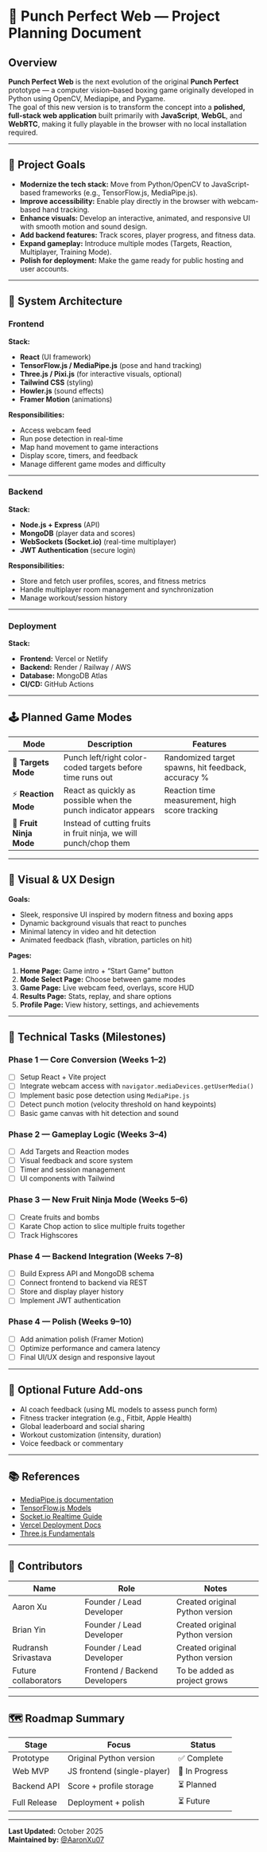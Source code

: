 # 🥊 Punch Perfect Web — Project Planning Document

## Overview
**Punch Perfect Web** is the next evolution of the original **Punch Perfect** prototype — a computer vision–based boxing game originally developed in Python using OpenCV, Mediapipe, and Pygame.  
The goal of this new version is to transform the concept into a **polished, full-stack web application** built primarily with **JavaScript**, **WebGL**, and **WebRTC**, making it fully playable in the browser with no local installation required.

---

## 🎯 Project Goals

- **Modernize the tech stack:** Move from Python/OpenCV to JavaScript-based frameworks (e.g., TensorFlow.js, MediaPipe.js).
- **Improve accessibility:** Enable play directly in the browser with webcam-based hand tracking.
- **Enhance visuals:** Develop an interactive, animated, and responsive UI with smooth motion and sound design.
- **Add backend features:** Track scores, player progress, and fitness data.
- **Expand gameplay:** Introduce multiple modes (Targets, Reaction, Multiplayer, Training Mode).
- **Polish for deployment:** Make the game ready for public hosting and user accounts.

---

## 🧠 System Architecture

### Frontend
**Stack:**
- **React** (UI framework)
- **TensorFlow.js / MediaPipe.js** (pose and hand tracking)
- **Three.js / Pixi.js** (for interactive visuals, optional)
- **Tailwind CSS** (styling)
- **Howler.js** (sound effects)
- **Framer Motion** (animations)

**Responsibilities:**
- Access webcam feed
- Run pose detection in real-time
- Map hand movement to game interactions
- Display score, timers, and feedback
- Manage different game modes and difficulty

---

### Backend
**Stack:**
- **Node.js + Express** (API)
- **MongoDB** (player data and scores)
- **WebSockets (Socket.io)** (real-time multiplayer)
- **JWT Authentication** (secure login)

**Responsibilities:**
- Store and fetch user profiles, scores, and fitness metrics
- Handle multiplayer room management and synchronization
- Manage workout/session history

---

### Deployment
**Stack:**
- **Frontend:** Vercel or Netlify  
- **Backend:** Render / Railway / AWS  
- **Database:** MongoDB Atlas  
- **CI/CD:** GitHub Actions  

---

## 🕹️ Planned Game Modes

| Mode | Description | Features |
|------|--------------|-----------|
| 🎯 **Targets Mode** | Punch left/right color-coded targets before time runs out | Randomized target spawns, hit feedback, accuracy % |
| ⚡ **Reaction Mode** | React as quickly as possible when the punch indicator appears | Reaction time measurement, high score tracking |
| 👥 **Fruit Ninja Mode** | Instead of cutting fruits in fruit ninja, we will punch/chop them

---

## 🎨 Visual & UX Design

**Goals:**
- Sleek, responsive UI inspired by modern fitness and boxing apps
- Dynamic background visuals that react to punches
- Minimal latency in video and hit detection
- Animated feedback (flash, vibration, particles on hit)

**Pages:**
1. **Home Page:** Game intro + “Start Game” button
2. **Mode Select Page:** Choose between game modes
3. **Game Page:** Live webcam feed, overlays, score HUD
4. **Results Page:** Stats, replay, and share options
5. **Profile Page:** View history, settings, and achievements

---

## 🔧 Technical Tasks (Milestones)

### Phase 1 — Core Conversion (Weeks 1–2)
- [ ] Setup React + Vite project
- [ ] Integrate webcam access with `navigator.mediaDevices.getUserMedia()`
- [ ] Implement basic pose detection using `MediaPipe.js`
- [ ] Detect punch motion (velocity threshold on hand keypoints)
- [ ] Basic game canvas with hit detection and sound

### Phase 2 — Gameplay Logic (Weeks 3–4)
- [ ] Add Targets and Reaction modes
- [ ] Visual feedback and score system
- [ ] Timer and session management
- [ ] UI components with Tailwind

### Phase 3 — New Fruit Ninja Mode (Weeks 5–6)
- [ ] Create fruits and bombs
- [ ] Karate Chop action to slice multiple fruits together
- [ ] Track Highscores

### Phase 4 — Backend Integration (Weeks 7–8)
- [ ] Build Express API and MongoDB schema
- [ ] Connect frontend to backend via REST
- [ ] Store and display player history
- [ ] Implement JWT authentication

### Phase 4 — Polish (Weeks 9–10)
- [ ] Add animation polish (Framer Motion)
- [ ] Optimize performance and camera latency
- [ ] Final UI/UX design and responsive layout

---

## 🧩 Optional Future Add-ons

- AI coach feedback (using ML models to assess punch form)
- Fitness tracker integration (e.g., Fitbit, Apple Health)
- Global leaderboard and social sharing
- Workout customization (intensity, duration)
- Voice feedback or commentary

---

## 📚 References

- [MediaPipe.js documentation](https://developers.google.com/mediapipe/solutions/vision/pose/web)
- [TensorFlow.js Models](https://www.tensorflow.org/js/models)
- [Socket.io Realtime Guide](https://socket.io/get-started/chat)
- [Vercel Deployment Docs](https://vercel.com/docs)
- [Three.js Fundamentals](https://threejs.org/docs/index.html)

---

## 👥 Contributors

| Name | Role | Notes |
|------|------|-------|
| Aaron Xu | Founder / Lead Developer | Created original Python version |
| Brian Yin | Founder / Lead Developer | Created original Python version |
| Rudransh Srivastava | Founder / Lead Developer | Created original Python version |
| Future collaborators | Frontend / Backend Developers | To be added as project grows |

---

## 🗺️ Roadmap Summary

| Stage | Focus | Status |
|--------|--------|--------|
| Prototype | Original Python version | ✅ Complete |
| Web MVP | JS frontend (single-player) | 🔄 In Progress |
| Backend API | Score + profile storage | ⏳ Planned |
| Full Release | Deployment + polish | ⏳ Future |

---

**Last Updated:** October 2025  
**Maintained by:** [@AaronXu07](https://github.com/AaronXu07)
